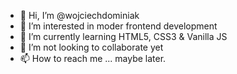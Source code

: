 - 👋 Hi, I’m @wojciechdominiak
- 👀 I’m interested in moder frontend development
- 🌱 I’m currently learning HTML5, CSS3 & Vanilla JS
- 💞️ I’m not looking to collaborate yet
- 📫 How to reach me ... maybe later.

